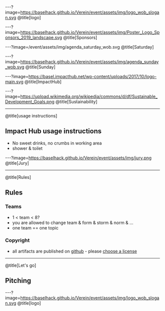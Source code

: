 ---?image=https://baselhack.github.io/Verein/event/assets/img/logo_wob_slogan.svg
@title[logo]

---?image=https://baselhack.github.io/Verein/event/assets/img/Poster_Logo_Sponsors_2019_landscape.svg
@title[Sponsors]

---?image=/event/assets/img/agenda_saturday_wob.svg
@title[Saturday]

---?image=https://baselhack.github.io/Verein/event/assets/img/agenda_sunday_wob.svg
@title[Sunday]

---?image=https://basel.impacthub.net/wp-content/uploads/2017/10/logo-main.svg
@title[ImpactHub]

---?image=https://upload.wikimedia.org/wikipedia/commons/d/df/Sustainable_Development_Goals.png
@title[Sustainability]

---
@title[usage instructions]
## Impact Hub usage instructions

- No sweet drinks, no crumbs in working area
- shower & toilet

---?image=https://baselhack.github.io/Verein/event/assets/img/jury.png
@title[Jury]


---
@title[Rules]

## Rules

### Teams
* 1 < team < 8?
* you are allowed to change team & form & storm & norm & ...
* one team == one topic

### Copyright
* all artifacts are published on [github](https://github.com/BaselHack/) - please [choose a license](https://github.com/blog/1530-choosing-an-open-source-license)

---
@title[Let's go]
## Pitching

---?image=https://baselhack.github.io/Verein/event/assets/img/logo_wob_slogan.svg
@title[logo]

